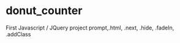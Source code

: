 donut_counter
=============

First Javascript / JQuery project
prompt,.html, .next, .hide, .fadeIn, .addClass